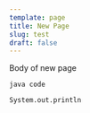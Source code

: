 ```yaml
---
template: page
title: New Page
slug: test
draft: false
---
```

Body of new page

`java code`

`System.out.println`

